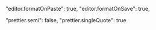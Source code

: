 "editor.formatOnPaste": true,
"editor.formatOnSave": true,

"prettier.semi": false,
"prettier.singleQuote": true